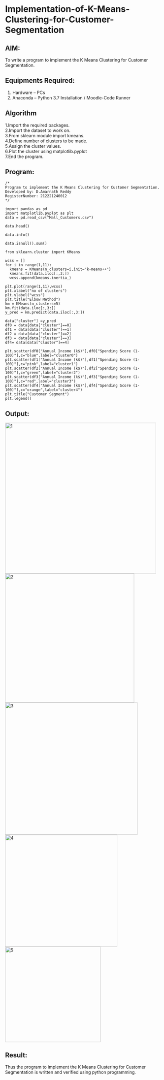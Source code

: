 # Implementation-of-K-Means-Clustering-for-Customer-Segmentation

## AIM:
To write a program to implement the K Means Clustering for Customer Segmentation.

## Equipments Required:
1. Hardware – PCs
2. Anaconda – Python 3.7 Installation / Moodle-Code Runner

## Algorithm
1.Import the required packages.<br>
2.Import the dataset to work on.<br>
3.From sklearn module import kmeans.<br>
4.Define number of clusters to be made.<br>
5.Assign the cluster values.<br>
6.Plot the cluster using matplotlib.pyplot<br>
7.End the program.<br>

## Program:
```
/*
Program to implement the K Means Clustering for Customer Segmentation.
Developed by: D.Amarnath Reddy
RegisterNumber: 212221240012
*/
```
~~~
import pandas as pd
import matplotlib.pyplot as plt
data = pd.read_csv("Mall_Customers.csv")

data.head()

data.info()

data.isnull().sum()

from sklearn.cluster import KMeans

wcss = []
for i in range(1,11):
  kmeans = KMeans(n_clusters=i,init="k-means++")
  kmeans.fit(data.iloc[:,3:])
  wcss.append(kmeans.inertia_)

plt.plot(range(1,11),wcss)
plt.xlabel("no of clusters")
plt.ylabel("wcss")
plt.title("Elbow Method")
km = KMeans(n_clusters=5)
km.fit(data.iloc[:,3:])
y_pred = km.predict(data.iloc[:,3:])

data["cluster"] =y_pred
df0 = data[data["cluster"]==0]
df1 = data[data["cluster"]==1]
df2 = data[data["cluster"]==2]
df3 = data[data["cluster"]==3]
df4= data[data["cluster"]==4]

plt.scatter(df0["Annual Income (k$)"],df0["Spending Score (1-100)"],c="blue",label="cluster0")
plt.scatter(df1["Annual Income (k$)"],df1["Spending Score (1-100)"],c="pink",label="cluster1")
plt.scatter(df2["Annual Income (k$)"],df2["Spending Score (1-100)"],c="green",label="cluster2")
plt.scatter(df3["Annual Income (k$)"],df3["Spending Score (1-100)"],c="red",label="cluster3")
plt.scatter(df4["Annual Income (k$)"],df4["Spending Score (1-100)"],c="orange",label="cluster4")
plt.title("Customer Segment")
plt.legend()
~~~

## Output:

<img width="490" alt="1" src="https://user-images.githubusercontent.com/94165103/172997910-0abbe350-67dd-49b2-b655-2fe5d4d69c64.png">


<img width="419" alt="2" src="https://user-images.githubusercontent.com/94165103/172997946-c93c3d4b-ce57-458d-ae8e-492985fb6c5a.png">

<img width="430" alt="3" src="https://user-images.githubusercontent.com/94165103/172998051-0bb6e9e6-5d18-4bcf-9de2-d9d968855f5e.png">


<img width="364" alt="4" src="https://user-images.githubusercontent.com/94165103/172998093-d92c9188-646a-4bb0-9b6c-5a1d14c948b2.png">


<img width="310" alt="5" src="https://user-images.githubusercontent.com/94165103/172998150-f8fc4eb4-6225-462b-8451-46067b8704af.png">

## Result:
Thus the program to implement the K Means Clustering for Customer Segmentation is written and verified using python programming.
